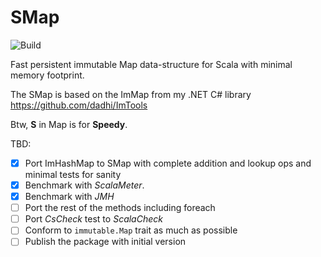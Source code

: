 # SMap

![Build](https://github.com/dadhi/SMap/actions/workflows/scala.yml/badge.svg)

Fast persistent immutable Map data-structure for Scala with minimal memory footprint.  

The SMap is based on the ImMap from my .NET C# library https://github.com/dadhi/ImTools  

Btw, **S** in Map is for **Speedy**.

TBD:

- [X] Port ImHashMap to SMap with complete addition and lookup ops and minimal tests for sanity
- [X] Benchmark with *ScalaMeter*.
- [X] Benchmark with *JMH*
- [ ] Port the rest of the methods including foreach
- [ ] Port *CsCheck* test to *ScalaCheck*
- [ ] Conform to `immutable.Map` trait as much as possible
- [ ] Publish the package with initial version
